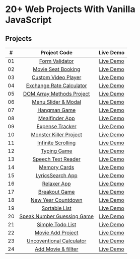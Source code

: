 # 20+ Web Projects With Vanilla JavaScript

## Projects

|  #  |                          Project Code                           |                         Live Demo                          |
| :-: | :-------------------------------------------------------------: | :--------------------------------------------------------: |
| 01  |         [Form Validator](./Projects/01-form-validator/)         |   [Live Demo](https://form-validator-login.netlify.app)    |
| 02  |     [Movie Seat Booking](./Projects/02-movie-seat-booking/)     | [Live Demo](https://cool-movie-seat-booking.netlify.app)  |
| 03  |    [Custom Video Player](./Projects/03-custom-video-player/)    | [Live Demo](https://custom-video-player-relaxing.netlify.app) |
| 04  |    [Exchange Rate Calculator](./Projects/04-exchange-rate/)     |    [Live Demo](https://exchange-rate-calculator-cool-theme.netlify.app)    |
| 05  |  [DOM Array Methods Project](./Projects/05-dOM-array-methods/)  |  [Live Demo](https://dom-array-method-money.netlify.app)  |
| 06  |     [Menu Slider & Modal](./Projects/06-modal-menu-slider/)     |  [Live Demo](https://menu-slider-be-healthy.netlify.app)  |
| 07  |             [Hangman Game](./Projects/07-hangman/)              |       [Live Demo](https://hangaman-cool-game.netlify.app)       |
| 08  |          [Mealfinder App](./Projects/08-meal-finder/)           |     [Live Demo](https://search-you-meal.netlify.app)      |
| 09  |        [Expense Tracker](./Projects/09-expense-tracker/)        |  [Live Demo](https://expense-tracker-for-you.netlify.app)   |
| 10  |          [Monster Killer Project](./Projects/10-monster-killer-project/)          |    [Live Demo](https://monster-killer-project.netlify.app)     |
| 11  |     [Infinite Scrolling](./Projects/11-infinite-scrolling/)     |    [Live Demo](https://infinete-scroll-posts.netlify.app)    |
| 12  |             [Typing Game](./Projects/12-type-game/)             |      [Live Demo](https://typing-game-set-difficulty.netlify.app)      |
| 13  |     [Speech Text Reader](./Projects/13-speech-text-reader/)     | [Live Demo]([https://speech-text-reader-gryo.netlify.app/](https://speech-text-reader-help-the-community.netlify.app))  |
| 14  |           [Memory Cards](./Projects/14-memory-cards/)           |    [Live Demo]([https://memory-cards-gryo.netlify.app/](https://memory-card-study-with-me.netlify.app))     |
| 15  |        [LyricsSearch App](./Projects/15-lyrics-search/)         |    [Live Demo](https://lyrics-search-gryo.netlify.app/)    |
| 16  |              [Relaxer App](./Projects/16-relaxer/)              |      [Live Demo](https://relaxer-gryo.netlify.app//)       |
| 17  |            [Breakout Game](./Projects/17-breakout/)             |      [Live Demo](https://breakout-gryo.netlify.app/)       |
| 18  |     [New Year Countdown](./Projects/18-new-year-countdown/)     | [Live Demo](https://new-year-countdown-gryo.netlify.app/)  |
| 19  |          [Sortable List](./Projects/19-sortable-list/)          |   [Live Demo](https://sahaba-sorting-gryo.netlify.app/)    |
| 20  | [Speak Number Guessing Game](./Projects/20-speak-number-guess/) |    [Live Demo](https://number-guess-gryo.netlify.app/)     |
| 21  | [Simple Todo List](./Projects/21-simple-todo-list/)             | [Live Demo](https://number-guess-gryo.netlify.app/)        |
| 22  | [Movie Add Project](./Projects/22-movie-adder-project/)           |    [Live Demo](https://number-guess-gryo.netlify.app/)     |
| 23  | [Uncoventional Calculator](./Projects/23-unconventional-calculator/)   |    [Live Demo](https://number-guess-gryo.netlify.app/)     |
| 24  | [Add Movie & fillter](./Projects/24-add-movie-obj/)          |    [Live Demo](https://number-guess-gryo.netlify.app/)     |
